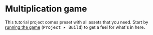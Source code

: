 # Multiplication game

This tutorial project comes preset with all assets that you need. Start by [running the game](defold://build) (<kbd>Project ▸ Build</kbd>) to get a feel for what's in here.
